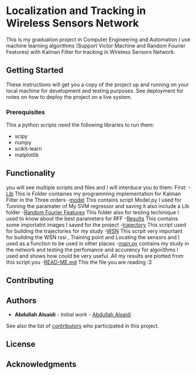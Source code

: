 # Localization and Tracking in Wireless Sensors Network

This is my graduation project in Computer Engineering and Automation I use machine learning algorithms (Support Victor Machine and Random Fourier Features) with Kalman Filter for tracking in Wireless Sensors Network.

## Getting Started

These instructions will get you a copy of the project up and running on your local machine for development and testing purposes. See deployment for notes on how to deploy the project on a live system.

### Prerequisites

This a python scripts need the following libraries to run them:
- scipy
- numpy
- scikit-learn
- matplotlib

## Functionality
you will see multiple scripts and files and I will interduce you to them:
First:
-[Lib]() This is Folder containes my programming implementation for Kalman Filter in the Three orders
-[model]() This contains script Model.py I used for Tunning the paramater of My SVM regressor and saving it also include a Lib folder
-[Random Fourier Features]() This folder also for testing techinique I used to know about the best parameters for RFF
-[Results]() This contains some importatnt images I saved for the project
-[trajectory]() This script used for building the trajectories for my study
-[WSN]() This scrpit very important for building the WSN rssi , Training point and Locating the sensors and I used as a function to be used in other places
-[main.py]() contains my study in the network and testing the perfomance and accurency for algorithms I used and shows how could be very useful.
All my results are plotted from this script.you 
-[READ-ME.md]() This the file you are reading :3 


## Contributing





## Authors

* **Abdullah Alsaidi** - *Initial work* - [Abdullah Alsaidi](https://github.com/abdullahalsaidi16)

See also the list of [contributors](https://github.com/your/project/contributors) who participated in this project.

## License



## Acknowledgments

